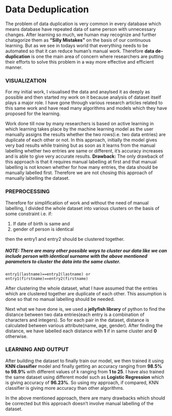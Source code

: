 # Data Deduplication

The problem of data duplication is very common in every database which means database have repeated data of same person with unnecessary changes. After learning so much, we human may recognize and further chatagorize them as **“Silly Mistakes”** on the basis of our continuous learning. But as we see in todays world that everything needs to be automated so that it can reduce human’s manual work. Therefore **data de-duplication** is one the main area of concern where researchers are putting their efforts to solve this problem in a way more effective and efficient manner.

### VISUALIZATION
For my initial work, I visualised the data and anaylsed it as deeply as possible and then started my work on it because analysis of dataset itself plays a major role. I have gone through various research articles related to this same work and have read many algorithms and models which they have proposed for the learning.

Work done till now by many researchers is based on active learning in which learning takes place by the machine learning model as the user manually assigns the results whether the two rows(i.e. two data entries) are duplicate of each other or not. In this approach, initially the model gives very bad results while training but as soon as it learns from the manual labelling whether two entries are same or different, it’s accuracy increases and is able to give very accurate results. 
**Drawback:** The only drawback of this approach is that it requires manual labelling at first and that manual labelling is not known whether for how many entries, the data should be manually labelled first.
Therefore we are not chosing this approach of manually labelling the dataset.

### PREPROCESSING
Therefore for simplification of work and without the need of manual labelling, I divided the whole dataset into various clusters on the basis of some constraint i.e. if:
1) If date of birth is same and
2) gender of person is identical

then the entry1 and entry2 should be clustered together. 

##### NOTE: There are many other possible ways to cluster our data like we can include person with identical surname with the above mentioned parameters to cluster the data into the same cluster.
		
	entry1(lastname)==entry2(lastname) or entry1(firstname)==entry2(firstname)

After clustering the whole dataset, what I have assumed that the entries which are clustered together are duplicate of each other. This assumption is done so that no manual labelling should be needed. 

Next what we have done is, we used a **jellyfish library** of python to find the distance between two data entries(each entry is a combination of characters and integers). So for each pair in the dataset, distance is calculated between various attribute(name, age, gender). After finding the distance, we have labelled each distance with **1** if in same cluster and **0** otherwise. 

### LEARNING AND OUTPUT
After building the dataset to finally train our model, we then trained it using **KNN classifier** model and finally getting an accuracy ranging from **98.5% to 98.9%** with different values of k ranging from **1 to 25**.
I have also trained the same dataset using different model such as **Logistic Regression** which is giving accuracy of **96.23%**. 
So using my approach, if compared, KNN classifier is giving more accuracy than other algorithms.

In the above mentioned approach, there are many drawbacks which should be corrected but this approach doesn’t involve manual labelling of the dataset.

